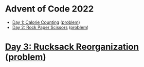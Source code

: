 # Advent of Code 2022

- [Day 1: Calorie Counting](day01.md) ([problem](https://adventofcode.com/2022/day/1))
- [Day 2: Rock Paper Scissors](day02.md) ([problem](https://adventofcode.com/2022/day/2))
# [Day 3: Rucksack Reorganization](day03.md) ([problem](https://adventofcode.com/2022/day/3))

